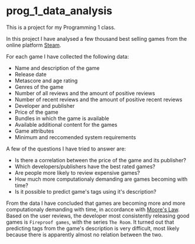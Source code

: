 # prog_1_data_analysis

This is a project for my Programming 1 class. 

In this project I have analysed a few thousand best selling games from the online platform [Steam](https://store.steampowered.com/search/?filter=topsellers&page=1).

For each game I have collected the following data:

* Name and description of the game
* Release date
* Metascore and age rating
* Genres of the game
* Number of all reviews and the amount of positive reviews
* Number of recent reviews and the amount of positive recent reviews
* Developer and publisher
* Price of the game
* Bundles in which the game is available
* Available additional content for the games
* Game attributes
* Minimum and reccomended system requirements

A few of the questions I have tried to answer are:

* Is there a correlation between the price of the game and its publisher?
* Which developers/publishers have the best rated games?
* Are people more likely to review expensive games?
* How much more computationaly demanding are games becoming with time?
* Is it possible to predict game's tags using it's description?

From the data I have concluded that games are becoming more and more computationaly demanding with time, in accordance with [Moore's Law](https://en.wikipedia.org/wiki/Moore%27s_law). Based on the user reviews, the developer most consistently releasing good games is `Fireproof games`, with the series `The Room`. 
It turned out that predicting tags from the game's description is very difficult, most likely because there is apparently almost no relation between the two. 